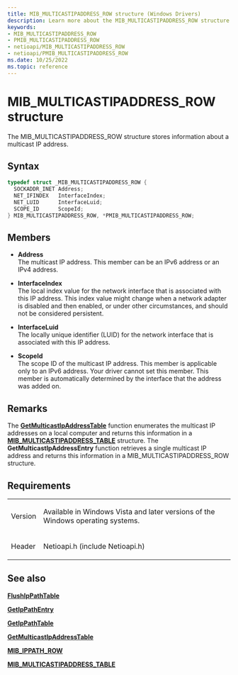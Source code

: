 ```yaml
---
title: MIB_MULTICASTIPADDRESS_ROW structure (Windows Drivers)
description: Learn more about the MIB_MULTICASTIPADDRESS_ROW structure.
keywords:
- MIB_MULTICASTIPADDRESS_ROW
- PMIB_MULTICASTIPADDRESS_ROW
- netioapi/MIB_MULTICASTIPADDRESS_ROW
- netioapi/PMIB_MULTICASTIPADDRESS_ROW
ms.date: 10/25/2022
ms.topic: reference
---
```


# MIB\_MULTICASTIPADDRESS\_ROW structure

The MIB\_MULTICASTIPADDRESS\_ROW structure stores information about a multicast IP address.

## Syntax

``` c++
typedef struct _MIB_MULTICASTIPADDRESS_ROW {
  SOCKADDR_INET Address;
  NET_IFINDEX   InterfaceIndex;
  NET_LUID      InterfaceLuid;
  SCOPE_ID      ScopeId;
} MIB_MULTICASTIPADDRESS_ROW, *PMIB_MULTICASTIPADDRESS_ROW;
```

## Members

- **Address**  
   The multicast IP address. This member can be an IPv6 address or an IPv4 address.

- **InterfaceIndex**  
   The local index value for the network interface that is associated with this IP address. This index value might change when a network adapter is disabled and then enabled, or under other circumstances, and should not be considered persistent.

- **InterfaceLuid**  
   The locally unique identifier (LUID) for the network interface that is associated with this IP address.

- **ScopeId**  
   The scope ID of the multicast IP address. This member is applicable only to an IPv6 address. Your driver cannot set this member. This member is automatically determined by the interface that the address was added on.

## Remarks

The [**GetMulticastIpAddressTable**](getmulticastipaddresstable.md) function enumerates the multicast IP addresses on a local computer and returns this information in a [**MIB\_MULTICASTIPADDRESS\_TABLE**](mib-multicastipaddress-table.md) structure. The **GetMulticastIpAddressEntry** function retrieves a single multicast IP address and returns this information in a MIB\_MULTICASTIPADDRESS\_ROW structure.

## Requirements

<table>
<tbody>
<tr class="odd">
<td><p>Version</p></td>
<td><p>Available in Windows Vista and later versions of the Windows operating systems.</p></td>
</tr>
<tr class="even">
<td><p>Header</p></td>
<td>Netioapi.h (include Netioapi.h)</td>
</tr>
</tbody>
</table>

## See also

[**FlushIpPathTable**](flushippathtable.md)

[**GetIpPathEntry**](getippathentry.md)

[**GetIpPathTable**](getippathtable.md)

[**GetMulticastIpAddressTable**](getmulticastipaddresstable.md)

[**MIB\_IPPATH\_ROW**](mib-ippath-row.md)

[**MIB\_MULTICASTIPADDRESS\_TABLE**](mib-multicastipaddress-table.md)
